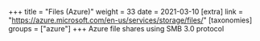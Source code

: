 +++
title = "Files (Azure)"
weight = 33
date = 2021-03-10
[extra]
link = "https://azure.microsoft.com/en-us/services/storage/files/"
[taxonomies]
groups = ["azure"]
+++
Azure file shares using SMB 3.0 protocol

